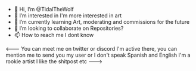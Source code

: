 - 👋 Hi, I’m @TidalTheWolf
- 👀 I’m interested in I'm more interested in art
- 🌱 I’m currently learning Art, moderating and commissions for the future  
- 💞️ I’m looking to collaborate on Repositories? 
- 📫 How to reach me I dont know 

<---
 You can meet me on twitter or discord I'm active there, you can mention me to send you my user or I don't speak Spanish and English I'm a rookie artist I like the shitpost etc
--->
